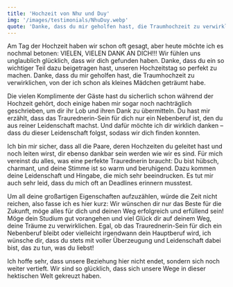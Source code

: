 ```yaml
---
title: 'Hochzeit von Như und Duy'
img: '/images/testimonials/NhuDuy.webp'
quote: 'Danke, dass du mir geholfen hast, die Traumhochzeit zu verwirklichen, von der ich schon als kleines Mädchen geträumt habe'
---
```

Am Tag der Hochzeit haben wir schon oft gesagt, aber heute möchte ich es nochmal betonen: VIELEN, VIELEN DANK AN DICH!!! Wir fühlen uns unglaublich glücklich, dass wir dich gefunden haben. Danke, dass du ein so wichtiger Teil dazu beigetragen hast, unseren Hochzeitstag so perfekt zu machen. Danke, dass du mir geholfen hast, die Traumhochzeit zu verwirklichen, von der ich schon als kleines Mädchen geträumt habe.

Die vielen Komplimente der Gäste hast du sicherlich schon während der Hochzeit gehört, doch einige haben mir sogar noch nachträglich geschrieben, um dir ihr Lob und ihren Dank zu übermitteln. Du hast mir erzählt, dass das Traurednerin-Sein für dich nur ein Nebenberuf ist, den du aus reiner Leidenschaft machst. Und dafür möchte ich dir wirklich danken – dass du dieser Leidenschaft folgst, sodass wir dich finden konnten.

Ich bin mir sicher, dass all die Paare, deren Hochzeiten du geleitet hast und noch leiten wirst, dir ebenso dankbar sein werden wie wir es sind. Für mich vereinst du alles, was eine perfekte Traurednerin braucht: Du bist hübsch, charmant, und deine Stimme ist so warm und beruhigend. Dazu kommen deine Leidenschaft und Hingabe, die mich sehr beeindrucken. Es tut mir auch sehr leid, dass du mich oft an Deadlines erinnern musstest.

Um all deine großartigen Eigenschaften aufzuzählen, würde die Zeit nicht reichen, also fasse ich es hier kurz: Wir wünschen dir nur das Beste für die Zukunft, möge alles für dich und deinen Weg erfolgreich und erfüllend sein! Möge dein Studium gut vorangehen und viel Glück dir auf deinem Weg, deine Träume zu verwirklichen. Egal, ob das Traurednerin-Sein für dich ein Nebenberuf bleibt oder vielleicht irgendwann dein Hauptberuf wird, ich wünsche dir, dass du stets mit voller Überzeugung und Leidenschaft dabei bist, das zu tun, was du liebst!

Ich hoffe sehr, dass unsere Beziehung hier nicht endet, sondern sich noch weiter vertieft. Wir sind so glücklich, dass sich unsere Wege in dieser hektischen Welt gekreuzt haben.
